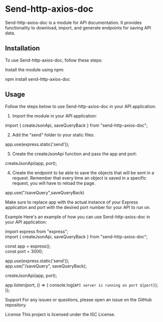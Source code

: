 # Send-http-axios-doc

Send-http-axios-doc is a module for API documentation. It provides functionality to download, import, and generate endpoints for saving API data.

## Installation

To use Send-http-axios-doc, follow these steps:

 Install the module using npm:

npm install send-http-axios-doc

## Usage

Follow the steps below to use Send-http-axios-doc in your API application:

1. Import the module in your API application:

import { createJsonApi, saveQueryBack } from "send-http-axios-doc";

2. Add the "send" folder to your static files:

app.use(express.static('send'));

3. Create the createJsonApi function and pass the app and port:

createJsonApi(app, port);

4. Create the endpoint to be able to save the objects that will be sent in a request. Remember that every time an object is saved in a specific request, you will have to reload the page.

app.use("/saveQuery",saveQueryBack)

Make sure to replace app with the actual instance of your Express application and port with the desired port number for your API to run on.

Example
Here's an example of how you can use Send-http-axios-doc in your API application:

import express from "express";\
import { createJsonApi, saveQueryBack } from "send-http-axios-doc";

const app = express(); \
const port = 3000;

app.use(express.static('send'));\
app.use("/saveQuery", saveQueryBack);

createJsonApi(app, port);

app.listen(port, () => {
  console.log(`API server is running on port ${port}`);
});

Support
For any issues or questions, please open an issue on the GitHub repository.

License
This project is licensed under the ISC License.